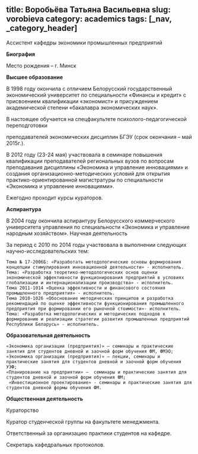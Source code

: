 title: Воробьёва Татьяна Васильевна
slug: vorobieva
category: academics
tags: [_nav, _category_header]
---

Ассистент кафедры экономики промышленных предприятий

__Биография__

Место рождения – г. Минск

__Высшее образование__

В 1998 году окончила с отличием Белорусский государственный экономический университет по специальности «Финансы и кредит» с присвоением квалификации «экономист» и присуждением академической степени «бакалавра экономических наук».

В настоящее обучается на спецфакультете психолого-педагогической переподготовки

преподавателей экономических дисциплин БГЭУ (срок окончания – май 2015г.).

В 2012 году (23-24 мая) участвовала в семинаре повышения квалификации преподавателей региональных вузов по вопросам преподавания дисциплины «Экономика и управление инновациями» и создания организационно-методических условий для открытия практико-ориентированной магистратуры по специальности «Экономика и управление инновациями».

Ежегодно проходит курсы кураторов.

__Аспирантура__

 В  2004 году окончила аспирантуру Белорусского коммерческого университета управления по специальности «Экономика и управление народным хозяйством».
Научная деятельность

За период с 2010 по 2014 годы участвовала в выполнении следующих на­учно-исследовательских тем:

    Тема № 17-2006Б: «Разработать методологические основы формирования концепции стимулирования инновационной деятельности» - исполнитель.
    Тема: «Разработка теоретико-методологических основ оценки экономической эффективности функционирования предприятий в условиях глобализации и интернационализации производства» - исполнитель.
    Тема 2011-1014 «Оценка эффективности и финансового состояния промышленного предприятия» - исполнитель.
    Тема 2010-1026 «Обоснование методических принципов и разработка рекомендаций по оценке эффективности функционирования промышленного предприятия при формировании его рыночной стоимости»- исполнитель.
    Тема: «Разработка методологических и методических подходов к формированию и реализации стратегии развития промышленных предприятий Республики Беларусь» - исполнитель.

__Образовательная деятельность__

    «Экономика организации (предприятия)» – семинары и практические занятия для студентов дневной и заочной форм обучения ФМ, ФМЭО;
    «Экономика организации (предприятия)» – лекции, семинары и практические занятия для студентов дневной и заочной форм обучения УЭФ;
    «Планирование на предприятии» –  семинары и практические занятия для студентов дневной и заочной форм обучения ФМ;
     «Инвестиционное проектирование» - семинары и практические занятия для студентов дневной формы обучения ФМ.

__Общественная деятельность__

Кураторство

Куратор студенческой группы на факультете менеджмента.

Ответственный за организацию практики студентов на кафедре.

Секретарь кафедральных протоколов.
